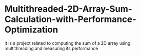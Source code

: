 # Multithreaded-2D-Array-Sum-Calculation-with-Performance-Optimization
It is a project related to computing the sum of a 2D array using multithreading and measuring its performance
